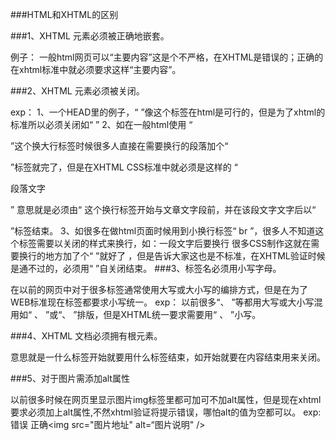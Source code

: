 ###HTML和XHTML的区别

###1、XHTML 元素必须被正确地嵌套。

例子： 一般html网页可以“主要内容”这是个不严格，在XHTML是错误的；正确的在xhtml标准中就必须要求这样“主要内容”。

###2、XHTML 元素必须被关闭。

exp： 1、一个HEAD里的例子，“<meta name="keywords" content="关键字" > ”像这个标签在html是可行的，但是为了xhtml的标准所以必须关闭如“<meta name="keywords" content="关键字" /> ” 2、如在一般html使用 “

”这个换大行标签时候很多人直接在需要换行的段落加个“

”标签就完了，但是在XHTML CSS标准中就必须是这样的 “

段落文字

” 意思就是必须由“
这个换行标签开始与文章文字段前，并在该段文字文字后以“

”标签结束。 3、如很多在做html页面时候用到小换行标签“ br ”，很多人不知道这个标签需要以关闭的样式来换行，如：一段文字后要换行 很多CSS制作这就在需要换行的地方加了个“ 
”就好了 ，但是告诉大家这也是不标准，在XHTML验证时候是通不过的，必须用“ 
”自关闭结束。
###3、标签名必须用小写字母。

在以前的网页中对于很多标签通常使用大写或大小写的编排方式，但是在为了WEB标准现在标签都要求小写统一。 exp： 以前很多“、<body> ”等都用大写或大小写混用如“ 、<BODY> ”或“、<Body> ”排版，但是XHTML统一要求需要用“ 、<body> ”小写。

###4、XHTML 文档必须拥有根元素。

意思就是一什么标签开始就要用什么标签结束，如<body>开始就要在内容结束用</body>来关闭。

###5、对于图片需添加alt属性

以前很多时候在网页里显示图片img标签里都可加可不加alt属性，但是现在xhtml要求必须加上alt属性,不然xhtml验证将提示错误，哪怕alt的值为空都可以。 exp: 错误 正确<img src="图片地址" alt=“图片说明" />